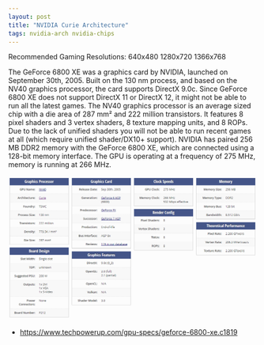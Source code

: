 ```yaml
---
layout: post
title: "NVIDIA Curie Architecture"
tags: nvidia-arch nvidia-chips
---
```


Recommended Gaming Resolutions: 640x480 1280x720 1366x768

The GeForce 6800 XE was a graphics card by NVIDIA, launched on September 30th, 2005. Built on the 130 nm process, and based on the NV40 graphics processor, the card supports DirectX 9.0c. Since GeForce 6800 XE does not support DirectX 11 or DirectX 12, it might not be able to run all the latest games. The NV40 graphics processor is an average sized chip with a die area of 287 mm² and 222 million transistors. It features 8 pixel shaders and 3 vertex shaders, 8 texture mapping units, and 8 ROPs. Due to the lack of unified shaders you will not be able to run recent games at all (which require unified shader/DX10+ support). NVIDIA has paired 256 MB DDR2 memory with the GeForce 6800 XE, which are connected using a 128-bit memory interface. The GPU is operating at a frequency of 275 MHz, memory is running at 266 MHz.

![config](/assets/snip-images/2023-05-30_114718.png)

- <https://www.techpowerup.com/gpu-specs/geforce-6800-xe.c1819>
